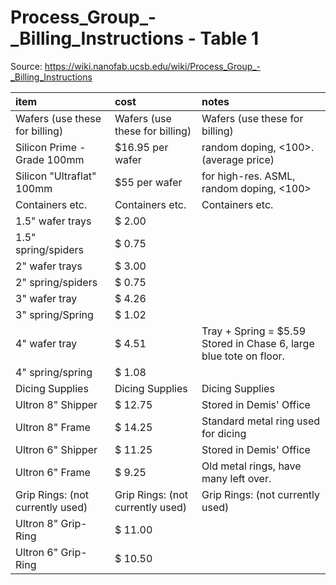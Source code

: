 # Process_Group_-_Billing_Instructions - Table 1

Source: https://wiki.nanofab.ucsb.edu/wiki/Process_Group_-_Billing_Instructions

| item                             | cost                             | notes                                                              |
|:---------------------------------|:---------------------------------|:-------------------------------------------------------------------|
| Wafers (use these for billing)   | Wafers (use these for billing)   | Wafers (use these for billing)                                     |
| Silicon Prime -Grade 100mm       | $16.95 per wafer                 | random doping, <100>. (average price)                              |
| Silicon "Ultraflat" 100mm        | $55 per wafer                    | for high-res. ASML, random doping, <100>                           |
| Containers etc.                  | Containers etc.                  | Containers etc.                                                    |
| 1.5" wafer trays                 | $ 2.00                           |                                                                    |
| 1.5" spring/spiders              | $ 0.75                           |                                                                    |
| 2" wafer trays                   | $ 3.00                           |                                                                    |
| 2" spring/spiders                | $ 0.75                           |                                                                    |
| 3" wafer tray                    | $ 4.26                           |                                                                    |
| 3" spring/Spring                 | $ 1.02                           |                                                                    |
| 4" wafer tray                    | $ 4.51                           | Tray + Spring = $5.59 Stored in Chase 6, large blue tote on floor. |
| 4" spring/spring                 | $ 1.08                           |                                                                    |
| Dicing Supplies                  | Dicing Supplies                  | Dicing Supplies                                                    |
| Ultron 8" Shipper                | $ 12.75                          | Stored in Demis' Office                                            |
| Ultron 8" Frame                  | $ 14.25                          | Standard metal ring used for dicing                                |
| Ultron 6" Shipper                | $ 11.25                          | Stored in Demis' Office                                            |
| Ultron 6" Frame                  | $ 9.25                           | Old metal rings, have many left over.                              |
| Grip Rings: (not currently used) | Grip Rings: (not currently used) | Grip Rings: (not currently used)                                   |
| Ultron 8" Grip-Ring              | $ 11.00                          |                                                                    |
| Ultron 6" Grip-Ring              | $ 10.50                          |                                                                    |